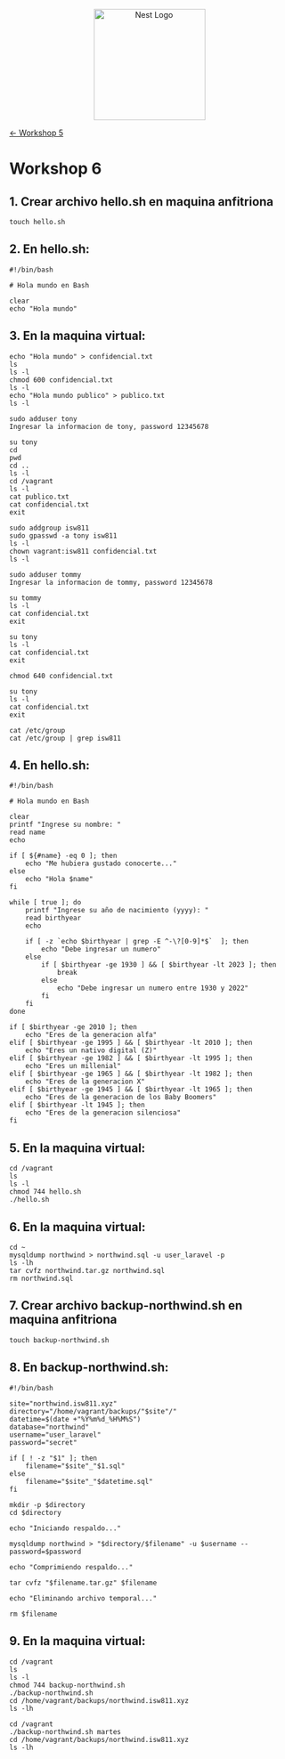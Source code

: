 <p align="center">
  <a href="http://nestjs.com/" target="blank"><img src="https://nestjs.com/img/logo-small.svg" width="200" alt="Nest Logo" /></a>
</p>

[<- Workshop 5](../Workshop05/README.md)

# Workshop 6

## 1. Crear archivo hello.sh en maquina anfitriona

    touch hello.sh

## 2. En hello.sh:

    #!/bin/bash 

    # Hola mundo en Bash

    clear
    echo "Hola mundo"

## 3. En la maquina virtual:

    echo "Hola mundo" > confidencial.txt
    ls
    ls -l
    chmod 600 confidencial.txt
    ls -l
    echo "Hola mundo publico" > publico.txt
    ls -l

    sudo adduser tony
    Ingresar la informacion de tony, password 12345678

    su tony
    cd
    pwd
    cd ..
    ls -l
    cd /vagrant
    ls -l
    cat publico.txt
    cat confidencial.txt
    exit

    sudo addgroup isw811
    sudo gpasswd -a tony isw811
    ls -l
    chown vagrant:isw811 confidencial.txt
    ls -l

    sudo adduser tommy
    Ingresar la informacion de tommy, password 12345678

    su tommy
    ls -l
    cat confidencial.txt
    exit

    su tony
    ls -l
    cat confidencial.txt
    exit

    chmod 640 confidencial.txt

    su tony
    ls -l
    cat confidencial.txt
    exit

    cat /etc/group 
    cat /etc/group | grep isw811

## 4. En hello.sh:

    #!/bin/bash 

    # Hola mundo en Bash

    clear
    printf "Ingrese su nombre: "
    read name
    echo

    if [ ${#name} -eq 0 ]; then
        echo "Me hubiera gustado conocerte..."
    else
        echo "Hola $name"
    fi

    while [ true ]; do
        printf "Ingrese su año de nacimiento (yyyy): "
        read birthyear
        echo

        if [ -z `echo $birthyear | grep -E ^-\?[0-9]*$`  ]; then
            echo "Debe ingresar un numero"
        else
            if [ $birthyear -ge 1930 ] && [ $birthyear -lt 2023 ]; then
                break
            else
                echo "Debe ingresar un numero entre 1930 y 2022"
            fi
        fi
    done

    if [ $birthyear -ge 2010 ]; then
        echo "Eres de la generacion alfa"
    elif [ $birthyear -ge 1995 ] && [ $birthyear -lt 2010 ]; then
        echo "Eres un nativo digital (Z)"
    elif [ $birthyear -ge 1982 ] && [ $birthyear -lt 1995 ]; then
        echo "Eres un millenial"
    elif [ $birthyear -ge 1965 ] && [ $birthyear -lt 1982 ]; then
        echo "Eres de la generacion X"
    elif [ $birthyear -ge 1945 ] && [ $birthyear -lt 1965 ]; then
        echo "Eres de la generacion de los Baby Boomers"
    elif [ $birthyear -lt 1945 ]; then
        echo "Eres de la generacion silenciosa"
    fi

## 5. En la maquina virtual:

    cd /vagrant
    ls
    ls -l
    chmod 744 hello.sh
    ./hello.sh

## 6. En la maquina virtual:

    cd ~
    mysqldump northwind > northwind.sql -u user_laravel -p
    ls -lh
    tar cvfz northwind.tar.gz northwind.sql
    rm northwind.sql

## 7. Crear archivo backup-northwind.sh en maquina anfitriona

    touch backup-northwind.sh

## 8. En backup-northwind.sh:

    #!/bin/bash

    site="northwind.isw811.xyz"
    directory="/home/vagrant/backups/"$site"/"
    datetime=$(date +"%Y%m%d_%H%M%S")
    database="northwind"
    username="user_laravel"
    password="secret"

    if [ ! -z "$1" ]; then
        filename="$site"_"$1.sql"
    else
        filename="$site"_"$datetime.sql"
    fi

    mkdir -p $directory
    cd $directory

    echo "Iniciando respaldo..."

    mysqldump northwind > "$directory/$filename" -u $username --password=$password

    echo "Comprimiendo respaldo..."

    tar cvfz "$filename.tar.gz" $filename

    echo "Eliminando archivo temporal..."

    rm $filename

## 9. En la maquina virtual:

    cd /vagrant
    ls
    ls -l
    chmod 744 backup-northwind.sh
    ./backup-northwind.sh
    cd /home/vagrant/backups/northwind.isw811.xyz
    ls -lh
    
    cd /vagrant
    ./backup-northwind.sh martes
    cd /home/vagrant/backups/northwind.isw811.xyz
    ls -lh